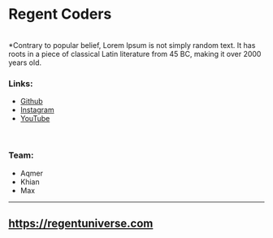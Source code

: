 # Regent Coders
 
<br> 
*Contrary to popular belief, Lorem Ipsum is not simply random text. It has roots in a piece of classical Latin literature from 45 BC, making it over 2000 years old.
<br>

### Links:
	
- [Github](https://github.com/aqmeraamir/Regent-Coders) 
- [Instagram](https://instagram.com/Regent-Coders)
- [YouTube](https://youtube.com/Regent-Coders)

<br>

### Team:

- Aqmer
- Khian
- Max

---

## https://regentuniverse.com
